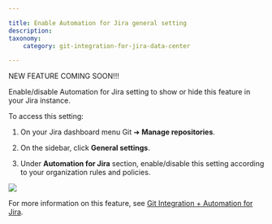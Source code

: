 ```yaml
---

title: Enable Automation for Jira general setting
description:
taxonomy:
    category: git-integration-for-jira-data-center

---
```


NEW FEATURE COMING SOON!!!


Enable/disable Automation for Jira setting to show or hide this feature in your Jira instance.

To access this setting:

1.  On your Jira dashboard menu Git ➜ **Manage repositories**.

2.  On the sidebar, click **General settings**.

3.  Under **Automation for Jira** section, enable/disable this setting according to your organization rules and policies.


![](https://bigbrassband.atlassian.net/wiki/download/thumbnails/2045149338/gitserver-gencfg-automation-for-jira-setting.png?version=1&modificationDate=1640933494299&cacheVersion=1&api=v2&width=550&height=139)

For more information on this feature, see [Git Integration + Automation for Jira](/wiki/spaces/GITCLOUD/pages/1698922497).

